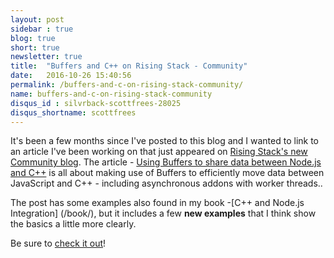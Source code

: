```yaml
---
layout: post
sidebar : true
blog: true
short: true
newsletter: true
title:  "Buffers and C++ on Rising Stack - Community"
date:   2016-10-26 15:40:56
permalink: /buffers-and-c-on-rising-stack-community/
name: buffers-and-c-on-rising-stack-community
disqus_id : silvrback-scottfrees-28025
disqus_shortname: scottfrees
---
```

It's been a few months since I've posted to this blog and I  wanted to link to an article  I've been working on that just appeared on [Rising Stack's new Community blog](https://community.risingstack.com/).  The article - [Using Buffers to share data between Node.js and C++](https://community.risingstack.com/using-buffers-node-js-c-plus-plus/) is all about making use of Buffers to efficiently move data between JavaScript and C++ - including asynchronous addons with worker threads..  
<!--more-->
The post has some examples also found in my book -[C++ and Node.js Integration] (/book/), but it includes a few **new examples** that I think show the basics a little more clearly.

Be sure to [check it out](https://community.risingstack.com/using-buffers-node-js-c-plus-plus/)! 